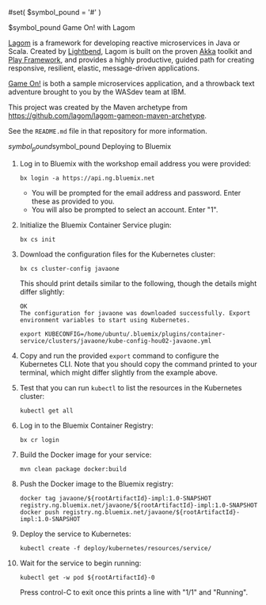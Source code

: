 #set( $symbol_pound = '#' )

$symbol_pound Game On! with Lagom

[Lagom](https://www.lagomframework.com/) is a framework for developing reactive microservices in Java or Scala. Created by [Lightbend](https://www.lightbend.com/), Lagom is built on the proven [Akka](http://akka.io/) toolkit and [Play Framework](https://playframework.com/), and provides a highly productive, guided path for creating responsive, resilient, elastic, message-driven applications.

[Game On!](https://gameontext.org/) is both a sample microservices application, and a throwback text adventure brought to you by the WASdev team at IBM.

This project was created by the Maven archetype from https://github.com/lagom/lagom-gameon-maven-archetype.

See the `README.md` file in that repository for more information.

$symbol_pound$symbol_pound Deploying to Bluemix

1.  Log in to Bluemix with the workshop email address you were provided:
    ```
    bx login -a https://api.ng.bluemix.net
    ```

    - You will be prompted for the email address and password. Enter these as provided to you.
    - You will also be prompted to select an account. Enter "1".

2.  Initialize the Bluemix Container Service plugin:
    ```
    bx cs init
    ```

3.  Download the configuration files for the Kubernetes cluster:
    ```
    bx cs cluster-config javaone
    ```

    This should print details similar to the following, though the details might differ slightly:
    ```
    OK
    The configuration for javaone was downloaded successfully. Export environment variables to start using Kubernetes.

    export KUBECONFIG=/home/ubuntu/.bluemix/plugins/container-service/clusters/javaone/kube-config-hou02-javaone.yml
    ```

4.  Copy and run the provided `export` command to configure the Kubernetes CLI. Note that you should copy the command printed to your terminal, which might differ slightly from the example above.

5.  Test that you can run `kubectl` to list the resources in the Kubernetes cluster:
    ```
    kubectl get all
    ```

6.  Log in to the Bluemix Container Registry:
    ```
    bx cr login
    ```

7.  Build the Docker image for your service:
    ```
    mvn clean package docker:build
    ```


8.  Push the Docker image to the Bluemix registry:
    ```
    docker tag javaone/${rootArtifactId}-impl:1.0-SNAPSHOT registry.ng.bluemix.net/javaone/${rootArtifactId}-impl:1.0-SNAPSHOT
    docker push registry.ng.bluemix.net/javaone/${rootArtifactId}-impl:1.0-SNAPSHOT
    ```

9.  Deploy the service to Kubernetes:
    ```
    kubectl create -f deploy/kubernetes/resources/service/
    ```

10. Wait for the service to begin running:
    ```
    kubectl get -w pod ${rootArtifactId}-0
    ```
    Press control-C to exit once this prints a line with "1/1" and "Running".

